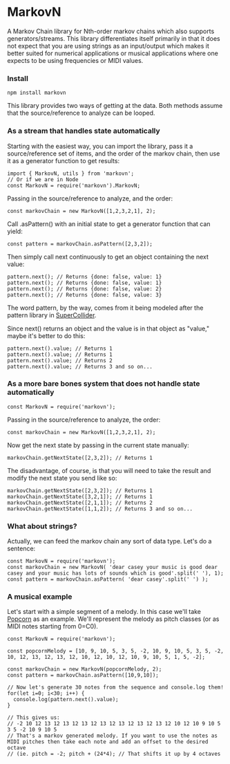 # MarkovN

A Markov Chain library for Nth-order markov chains which also supports generators/streams.
This library differentiates itself primarily in that it does not expect that you are using strings as an input/output which makes it better suited for numerical applications or musical applications where one expects to be using frequencies or MIDI values.

### Install
```
npm install markovn
```

This library provides two ways of getting at the data. Both methods assume that the source/reference to analyze can be looped.

### As a stream that handles state automatically

Starting with the easiest way, you can import the library, pass it a source/reference set of items, and the order of the markov chain, then use it as a generator function to get results:

```
import { MarkovN, utils } from 'markovn';
// Or if we are in Node
const MarkovN = require('markovn').MarkovN;

```
Passing in the source/reference to analyze, and the order:
```
const markovChain = new MarkovN([1,2,3,2,1], 2);
```

Call .asPattern() with an initial state to get a generator function that can yield:
```
const pattern = markovChain.asPattern([2,3,2]);

```
Then simply call next continuously to get an object containing the next value:
```
pattern.next(); // Returns {done: false, value: 1}
pattern.next(); // Returns {done: false, value: 1}
pattern.next(); // Returns {done: false, value: 2}
pattern.next(); // Returns {done: false, value: 3}
```
The word pattern, by the way, comes from it being modeled after the pattern library in [SuperCollider](https://supercollider.github.io/).

Since next() returns an object and the value is in that object as "value," maybe it's better to do this:
```
pattern.next().value; // Returns 1
pattern.next().value; // Returns 1
pattern.next().value; // Returns 2
pattern.next().value; // Returns 3 and so on...
```

### As a more bare bones system that does not handle state automatically

```
const MarkovN = require('markovn');

```
Passing in the source/reference to analyze, the order:
```
const markovChain = new MarkovN([1,2,3,2,1], 2);
```
Now get the next state by passing in the current state manually:

```
markovChain.getNextState([2,3,2]); // Returns 1
```
The disadvantage, of course, is that you will need to take the result and modify the next state you send like so:
```
markovChain.getNextState([2,3,2]); // Returns 1
markovChain.getNextState([3,2,1]); // Returns 1
markovChain.getNextState([2,1,1]); // Returns 2
markovChain.getNextState([1,1,2]); // Returns 3 and so on...
```

### What about strings?

Actually, we can feed the markov chain any sort of data type. Let's do a sentence:
```
const MarkovN = require('markovn');
const markovChain = new MarkovN( 'dear casey your music is good dear casey and your music has lots of sounds which is good'.split(' '), 1);
const pattern = markovChain.asPattern( 'dear casey'.split(' ') );
```
### A musical example

Let's start with a simple segment of a melody. In this case we'll take [Popcorn](https://www.youtube.com/watch?v=qTUM8gFyLqo) as an example. We'll represent the melody as pitch classes (or as MIDI notes starting from 0=C0).

```
const MarkovN = require('markovn');

const popcornMelody = [10, 9, 10, 5, 3, 5, -2, 10, 9, 10, 5, 3, 5, -2, 10, 12, 13, 12, 13, 12, 10, 12, 10, 12, 10, 9, 10, 5, 1, 5, -2];

const markovChain = new MarkovN(popcornMelody, 2);
const pattern = markovChain.asPattern([10,9,10]);

// Now let's generate 30 notes from the sequence and console.log them!
for(let i=0; i<30; i++) {
  console.log(pattern.next().value);
}

// This gives us:
// -2 10 12 13 12 13 12 13 12 13 12 13 12 13 12 13 12 10 12 10 9 10 5 3 5 -2 10 9 10 5
// That's a markov generated melody. If you want to use the notes as MIDI pitches then take each note and add an offset to the desired octave
// (ie. pitch = -2; pitch + (24*4); // That shifts it up by 4 octaves

```
